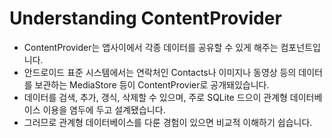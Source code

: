 # Understanding ContentProvider
* ContentProvider는 앱사이에서 각종 데이터를 공유할 수 있게 해주는 컴포넌트입니다. 
* 안드로이드 표준 시스템에서는 연락처인 Contacts나 이미지나 동영상 등의 데이터를 보관하는 MediaStore 등이 ContentProvier로 공개돼있습니다.
* 데이터를 검색, 추가, 갱식, 삭제할 수 있으며, 주로 SQLite 드으이 관계형 데이터베이스 이용을 염두에 두고 설계됐습니다.
* 그러므로 관계형 데이터베이스를 다룬 경험이 있으면 비교적 이해하기 쉽습니다.

